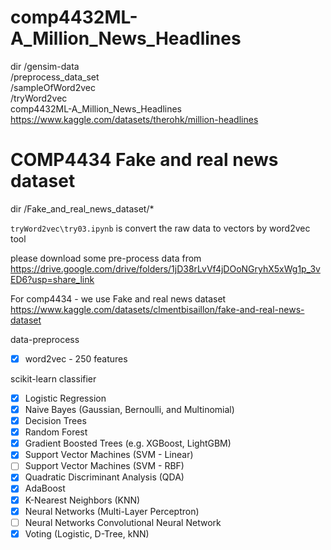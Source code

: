 # comp4432ML-A_Million_News_Headlines
dir /gensim-data<br>
    /preprocess_data_set<br>
    /sampleOfWord2vec<br>
    /tryWord2vec<br>
comp4432ML-A_Million_News_Headlines
https://www.kaggle.com/datasets/therohk/million-headlines

# COMP4434 Fake and real news dataset
dir /Fake_and_real_news_dataset/*
<br>

```tryWord2vec\try03.ipynb``` is convert the raw data to vectors by word2vec tool

please download some pre-process data from https://drive.google.com/drive/folders/1jD38rLvVf4jDOoNGryhX5xWg1p_3vED6?usp=share_link


For comp4434 - we use Fake and real news dataset
https://www.kaggle.com/datasets/clmentbisaillon/fake-and-real-news-dataset

data-preprocess
- [x] word2vec - 250 features

scikit-learn classifier

- [x] Logistic Regression
- [x] Naive Bayes (Gaussian, Bernoulli, and Multinomial)
- [x] Decision Trees
- [x] Random Forest
- [x] Gradient Boosted Trees (e.g. XGBoost, LightGBM)
- [x] Support Vector Machines (SVM - Linear)
- [ ] Support Vector Machines (SVM - RBF)
- [x] Quadratic Discriminant Analysis (QDA)
- [x] AdaBoost
- [x] K-Nearest Neighbors (KNN)
- [X] Neural Networks (Multi-Layer Perceptron)
- [ ] Neural Networks Convolutional Neural Network
- [x] Voting (Logistic, D-Tree, kNN)
